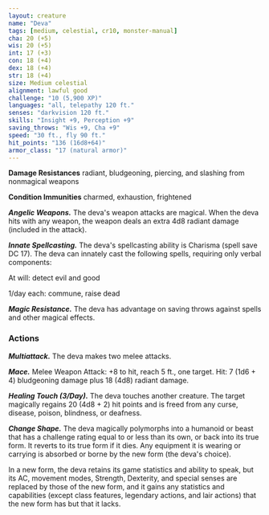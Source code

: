 ```yaml
---
layout: creature
name: "Deva"
tags: [medium, celestial, cr10, monster-manual]
cha: 20 (+5)
wis: 20 (+5)
int: 17 (+3)
con: 18 (+4)
dex: 18 (+4)
str: 18 (+4)
size: Medium celestial
alignment: lawful good
challenge: "10 (5,900 XP)"
languages: "all, telepathy 120 ft."
senses: "darkvision 120 ft."
skills: "Insight +9, Perception +9"
saving_throws: "Wis +9, Cha +9"
speed: "30 ft., fly 90 ft."
hit_points: "136 (16d8+64)"
armor_class: "17 (natural armor)"
---
```


**Damage Resistances** radiant, bludgeoning, piercing, and slashing from nonmagical weapons

**Condition Immunities** charmed, exhaustion, frightened

***Angelic Weapons.*** The deva's weapon attacks are magical. When the deva hits with any weapon, the weapon deals an extra 4d8 radiant damage (included in the attack).

***Innate Spellcasting.*** The deva's spellcasting ability is Charisma (spell save DC 17). The deva can innately cast the following spells, requiring only verbal components:

At will: detect evil and good

1/day each: commune, raise dead

***Magic Resistance.*** The deva has advantage on saving throws against spells and other magical effects.

### Actions

***Multiattack.*** The deva makes two melee attacks.

***Mace.*** Melee Weapon Attack: +8 to hit, reach 5 ft., one target. Hit: 7 (1d6 + 4) bludgeoning damage plus 18 (4d8) radiant damage.

***Healing Touch (3/Day).*** The deva touches another creature. The target magically regains 20 (4d8 + 2) hit points and is freed from any curse, disease, poison, blindness, or deafness.

***Change Shape.*** The deva magically polymorphs into a humanoid or beast that has a challenge rating equal to or less than its own, or back into its true form. It reverts to its true form if it dies. Any equipment it is wearing or carrying is absorbed or borne by the new form (the deva's choice).

In a new form, the deva retains its game statistics and ability to speak, but its AC, movement modes, Strength, Dexterity, and special senses are replaced by those of the new form, and it gains any statistics and capabilities (except class features, legendary actions, and lair actions) that the new form has but that it lacks.